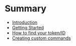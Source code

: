 # Summary

* [Introduction](README.md)
* [Getting Started](getting-started.md)
* [How to find your token/ID](how-to-find-your-tokenid.md)
* [Creating custom commands](creating-custom-commands.md)

